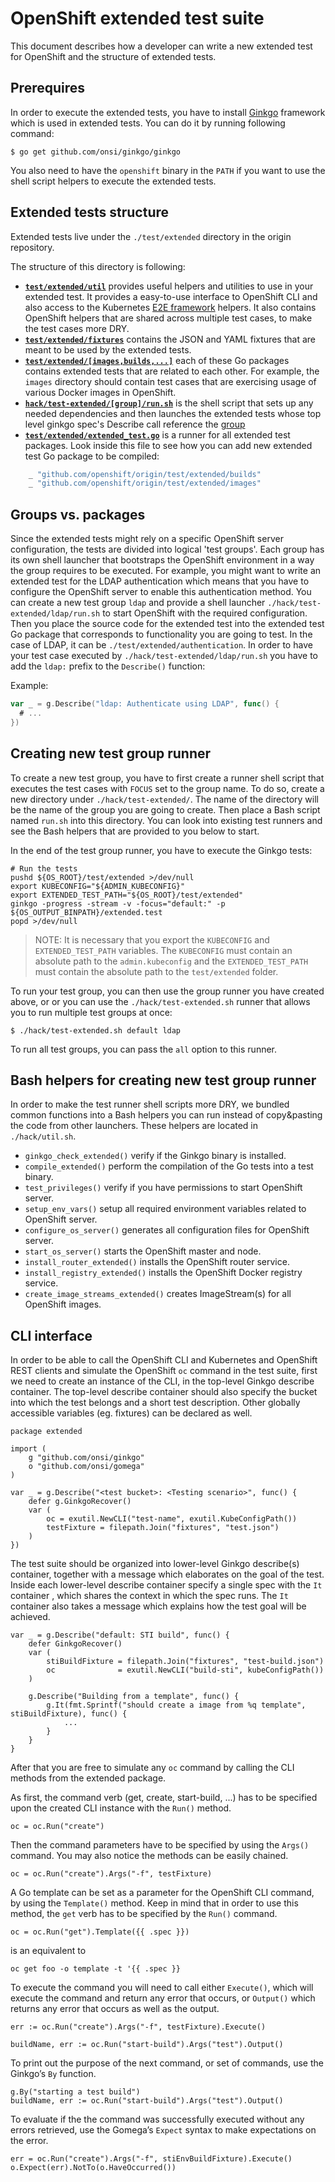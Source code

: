 # OpenShift extended test suite

This document describes how a developer can write a new extended test for
OpenShift and the structure of extended tests.

Prerequires
------------------

In order to execute the extended tests, you have to install
[Ginkgo](https://github.com/onsi/ginkgo) framework which is used in extended
tests. You can do it by running following command:

```console
$ go get github.com/onsi/ginkgo/ginkgo
```

You also need to have the `openshift` binary in the `PATH` if you want to use
the shell script helpers to execute the extended tests.

Extended tests structure
------------------------

Extended tests live under the `./test/extended` directory in the origin repository.

The structure of this directory is following:

* [**`test/extended/util`**](util) provides useful helpers and utilities to use in your extended test. It provides a easy-to-use interface to OpenShift CLI and also
access to the Kubernetes [E2E framework](https://github.com/openshift/origin/tree/master/Godeps/_workspace/src/k8s.io/kubernetes/test/e2e) helpers. It also contains OpenShift helpers that are shared across multiple test cases, to make the test cases more DRY.
* [**`test/extended/fixtures`**](fixtures) contains the JSON and YAML fixtures that are meant to be used by the extended tests.
* [**`test/extended/[images,builds,...]`**](builds) each of these Go packages contains extended tests that are related to each other. For example, the `images` directory should contain test cases that are exercising usage of various Docker images in OpenShift.
* [**`hack/test-extended/[group]/run.sh`**](../../hack/test-extended) is the shell script that sets up any needed dependencies and then launches the extended tests whose top level ginkgo spec's Describe call reference the [group](#groups-vs-packages)
* [**`test/extended/extended_test.go`**](extended_test.go) is a runner for all extended test packages. Look inside this file to see how you can add new extended test Go package to be compiled:
```go
	_ "github.com/openshift/origin/test/extended/builds"
	_ "github.com/openshift/origin/test/extended/images"
```

Groups vs. packages
---------------------

Since the extended tests might rely on a specific OpenShift server configuration,
the tests are divided into logical 'test groups'. Each group has its own shell
launcher that bootstraps the OpenShift environment in a way the group requires
to be executed.
For example, you might want to write an extended test for the LDAP
authentication which means that you have to configure the OpenShift server to
enable this authentication method.
You can create a new test group `ldap` and provide a shell launcher
`./hack/test-extended/ldap/run.sh` to start OpenShift with the required
configuration.
Then you place the source code for the extended test into the extended test Go
package that corresponds to functionality you are going to test. In the case of
LDAP, it can be `./test/extended/authentication`.  In order to have your test
case executed by `./hack/test-extended/ldap/run.sh` you have to add the `ldap:`
prefix to the `Describe()` function:

Example:
```go
var _ = g.Describe("ldap: Authenticate using LDAP", func() {
  # ...
})
```

Creating new test group runner
-------------------------

To create a new test group, you have to first create a runner shell script that
executes the test cases with `FOCUS` set to the group name. To do so, create a
new directory under `./hack/test-extended/`. The name of the directory will be
the name of the group you are going to create. Then place a Bash script named
`run.sh` into this directory. You can look into existing test runners and see
the Bash helpers that are provided to you below to start.

In the end of the test group runner, you have to execute the Ginkgo tests:

```console
# Run the tests
pushd ${OS_ROOT}/test/extended >/dev/null
export KUBECONFIG="${ADMIN_KUBECONFIG}"
export EXTENDED_TEST_PATH="${OS_ROOT}/test/extended"
ginkgo -progress -stream -v -focus="default:" -p ${OS_OUTPUT_BINPATH}/extended.test
popd >/dev/null
```

> NOTE: It is necessary that you export the `KUBECONFIG` and `EXTENDED_TEST_PATH` variables.
> The `KUBECONFIG` must contain an absolute path to the `admin.kubeconfig` and
> the `EXTENDED_TEST_PATH` must contain the absolute path to the `test/extended`
> folder.

To run your test group, you can then use the group runner you have created
above, or or you can use the `./hack/test-extended.sh` runner that allows you to
run multiple test groups at once:

```console
$ ./hack/test-extended.sh default ldap
```

To run all test groups, you can pass the `all` option to this runner.


Bash helpers for creating new test group runner
-----------------------------------------

In order to make the test runner shell scripts more DRY, we bundled common
functions into a Bash helpers you can run instead of copy&pasting the code from
other launchers. These helpers are located in `./hack/util.sh`.

* `ginkgo_check_extended()` verify if the Ginkgo binary is installed.
* `compile_extended()` perform the compilation of the Go tests into a test binary.
* `test_privileges()` verify if you have permissions to start OpenShift server.
* `setup_env_vars()` setup all required environment variables related to OpenShift server.
* `configure_os_server()` generates all configuration files for OpenShift server.
* `start_os_server()` starts the OpenShift master and node.
* `install_router_extended()` installs the OpenShift router service.
* `install_registry_extended()` installs the OpenShift Docker registry service.
* `create_image_streams_extended()` creates ImageStream(s) for all OpenShift images.

CLI interface
---------------------

In order to be able to call the OpenShift CLI and Kubernetes and OpenShift REST clients and simulate the OpenShift `oc` command in the test suite, first we need to create an instance of the CLI, in the top-level Ginkgo describe container.
The top-level describe container should also specify the bucket into which the test belongs and a short test description. Other globally accessible variables (eg. fixtures) can be declared as well.

```
package extended

import (
    g "github.com/onsi/ginkgo"
    o "github.com/onsi/gomega"
)

var _ = g.Describe("<test bucket>: <Testing scenario>", func() {
	defer g.GinkgoRecover()
	var (
		oc = exutil.NewCLI("test-name", exutil.KubeConfigPath())
		testFixture = filepath.Join("fixtures", "test.json")
	)
})
```

The test suite should be organized into lower-level Ginkgo describe(s) container, together with a message which elaborates on the goal of the test. Inside each lower-level describe container specify a single spec with the `It` container , which shares the context in which the spec runs. The `It` container also takes a message which explains how the test goal will be achieved.

```
var _ = g.Describe("default: STI build", func() {
	defer GinkgoRecover()
	var (
		stiBuildFixture = filepath.Join("fixtures", "test-build.json")
		oc              = exutil.NewCLI("build-sti", kubeConfigPath())
	)

	g.Describe("Building from a template", func() {
		g.It(fmt.Sprintf("should create a image from %q template", stiBuildFixture), func() {
			...
		}
	}
}
```

After that you are free to simulate any `oc` command by calling the CLI methods from the extended package.

As first, the command verb (get, create, start-build, ...) has to be specified upon the created CLI instance with the `Run()` method.
```
oc = oc.Run("create")
```

Then the command parameters have to be specified by using the `Args()` command. You may also notice the methods can be easily chained.
```
oc = oc.Run("create").Args("-f", testFixture)
```

A Go template can be set as a parameter for the OpenShift CLI command, by using the `Template()` method. Keep in mind that in order to use this method, the `get` verb has to be specified by the `Run()` command.
```
oc = oc.Run("get").Template({{ .spec }})
```
is an equivalent to
```
oc get foo -o template -t '{{ .spec }}
```

To execute the command you will need to call either `Execute()`, which will execute the command and return any error that occurs, or `Output()`  which returns any error that occurs as well as the output.

```
err := oc.Run("create").Args("-f", testFixture).Execute()
```
```
buildName, err := oc.Run("start-build").Args("test").Output()
```

To print out the purpose of the next command, or set of commands, use the Ginkgo’s `By` function.
```
g.By("starting a test build")
buildName, err := oc.Run("start-build").Args("test").Output()
```

To evaluate if the the command was successfully executed without any errors retrieved, use the Gomega’s `Expect` syntax to make expectations on the error.
```
err = oc.Run("create").Args("-f", stiEnvBuildFixture).Execute()
o.Expect(err).NotTo(o.HaveOccurred())
```
